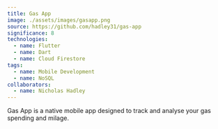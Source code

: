 ```yaml
---
title: Gas App
image: ./assets/images/gasapp.png
source: https://github.com/hadley31/gas-app
significance: 8
technologies:
  - name: Flutter
  - name: Dart
  - name: Cloud Firestore
tags:
  - name: Mobile Development
  - name: NoSQL
collaborators:
  - name: Nicholas Hadley
---
```


Gas App is a native mobile app designed to track and analyse your gas spending and milage.